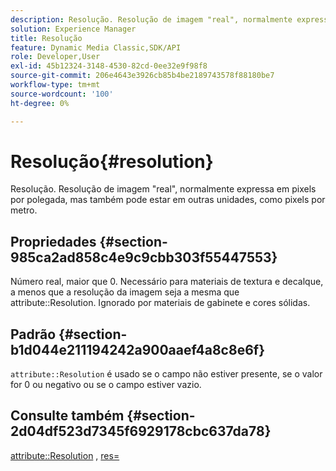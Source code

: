 ```yaml
---
description: Resolução. Resolução de imagem "real", normalmente expressa em pixels por polegada, mas também pode estar em outras unidades, como pixels por metro.
solution: Experience Manager
title: Resolução
feature: Dynamic Media Classic,SDK/API
role: Developer,User
exl-id: 45b12324-3148-4530-82cd-0ee32e9f98f8
source-git-commit: 206e4643e3926cb85b4be2189743578f88180be7
workflow-type: tm+mt
source-wordcount: '100'
ht-degree: 0%

---
```


# Resolução{#resolution}

Resolução. Resolução de imagem &quot;real&quot;, normalmente expressa em pixels por polegada, mas também pode estar em outras unidades, como pixels por metro.

## Propriedades {#section-985ca2ad858c4e9c9cbb303f55447553}

Número real, maior que 0. Necessário para materiais de textura e decalque, a menos que a resolução da imagem seja a mesma que attribute::Resolution. Ignorado por materiais de gabinete e cores sólidas.

## Padrão {#section-b1d044e211194242a900aaef4a8c8e6f}

`attribute::Resolution` é usado se o campo não estiver presente, se o valor for 0 ou negativo ou se o campo estiver vazio.

## Consulte também {#section-2d04df523d7345f6929178cbc637da78}

[attribute::Resolution](../../../../../ir-api/material-cat/image-rendering-api-ref/c-ir-material-catalog/c-ir-material-data-reference/r-ir-resolution-dataref.md#reference-09fe14e6bfbf4db6b7f4369fffecc806) , [res=](../../../../../ir-api/http-protocol/image-rendering-api-ref/c-ir-http-protocol-ref/c-ir-http-protocol-command-reference/r-ir-res.md#reference-0ad9de8887144c83a6db97b4994f7c04)
